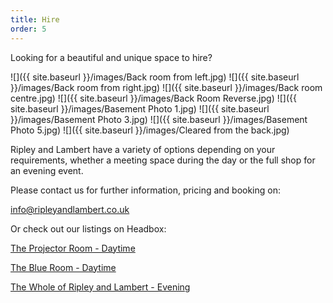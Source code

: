 ```yaml
---
title: Hire
order: 5
---
```


Looking for a beautiful and unique space to hire? 

![]({{ site.baseurl }}/images/Back room from left.jpg)
![]({{ site.baseurl }}/images/Back room from right.jpg)
![]({{ site.baseurl }}/images/Back room centre.jpg)
![]({{ site.baseurl }}/images/Back Room Reverse.jpg)
![]({{ site.baseurl }}/images/Basement Photo 1.jpg)
![]({{ site.baseurl }}/images/Basement Photo 3.jpg)
![]({{ site.baseurl }}/images/Basement Photo 5.jpg)
![]({{ site.baseurl }}/images/Cleared from the back.jpg)

Ripley and Lambert have a variety of options depending on your requirements, whether a meeting space during the day or the full shop for an evening event.

Please contact us for further information, pricing and booking on:

<info@ripleyandlambert.co.uk>


Or check out our listings on Headbox:

[The Projector Room - Daytime](https://www.headbox.com/en/spaces/18263-book-the-projector-room-ripley-and-lambert-london)

[The Blue Room - Daytime](https://www.headbox.com/en/spaces/18357-book-the-blue-room-ripley-and-lambert-london)

[The Whole of Ripley and Lambert - Evening](https://www.headbox.com/en/spaces/18359-book-whole-venue-ripley-and-lambert-london)
